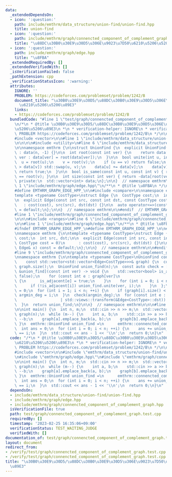 ```yaml
---
data:
  _extendedDependsOn:
  - icon: ':question:'
    path: include/emthrm/data_structure/union-find/union-find.hpp
    title: union-find
  - icon: ':question:'
    path: include/emthrm/graph/connencted_component_of_complement_graph.hpp
    title: "\u88DC\u30B0\u30E9\u30D5\u306E\u9023\u7D50\u6210\u5206\u5206\u89E3"
  - icon: ':question:'
    path: include/emthrm/graph/edge.hpp
    title: "\u8FBA"
  _extendedRequiredBy: []
  _extendedVerifiedWith: []
  _isVerificationFailed: false
  _pathExtension: cpp
  _verificationStatusIcon: ':warning:'
  attributes:
    IGNORE: ''
    PROBLEM: https://codeforces.com/problemset/problem/1242/B
    document_title: "\u30B0\u30E9\u30D5/\u88DC\u30B0\u30E9\u30D5\u306E\u9023\u7D50\
      \u6210\u5206\u5206\u89E3"
    links:
    - https://codeforces.com/problemset/problem/1242/B
  bundledCode: "#line 1 \"test/graph/connencted_component_of_complement_graph.test.cpp\"\
    \n/*\n * @title \u30B0\u30E9\u30D5/\u88DC\u30B0\u30E9\u30D5\u306E\u9023\u7D50\u6210\
    \u5206\u5206\u89E3\n *\n * verification-helper: IGNORE\n * verification-helper:\
    \ PROBLEM https://codeforces.com/problemset/problem/1242/B\n */\n\n#include <iostream>\n\
    #include <vector>\n\n#line 1 \"include/emthrm/data_structure/union-find/union-find.hpp\"\
    \n\n\n\n#include <utility>\n#line 6 \"include/emthrm/data_structure/union-find/union-find.hpp\"\
    \n\nnamespace emthrm {\n\nstruct UnionFind {\n  explicit UnionFind(const int n)\
    \ : data(n, -1) {}\n\n  int root(const int ver) {\n    return data[ver] < 0 ?\
    \ ver : data[ver] = root(data[ver]);\n  }\n\n  bool unite(int u, int v) {\n  \
    \  u = root(u);\n    v = root(v);\n    if (u == v) return false;\n    if (data[u]\
    \ > data[v]) std::swap(u, v);\n    data[u] += data[v];\n    data[v] = u;\n   \
    \ return true;\n  }\n\n  bool is_same(const int u, const int v) { return root(u)\
    \ == root(v); }\n\n  int size(const int ver) { return -data[root(ver)]; }\n\n\
    \ private:\n  std::vector<int> data;\n};\n\n}  // namespace emthrm\n\n\n#line\
    \ 1 \"include/emthrm/graph/edge.hpp\"\n/**\n * @title \u8FBA\n */\n\n#ifndef EMTHRM_GRAPH_EDGE_HPP_\n\
    #define EMTHRM_GRAPH_EDGE_HPP_\n\n#include <compare>\n\nnamespace emthrm {\n\n\
    template <typename CostType>\nstruct Edge {\n  CostType cost;\n  int src, dst;\n\
    \n  explicit Edge(const int src, const int dst, const CostType cost = 0)\n   \
    \   : cost(cost), src(src), dst(dst) {}\n\n  auto operator<=>(const Edge& x) const\
    \ = default;\n};\n\n}  // namespace emthrm\n\n#endif  // EMTHRM_GRAPH_EDGE_HPP_\n\
    #line 1 \"include/emthrm/graph/connencted_component_of_complement_graph.hpp\"\n\
    \n\n\n#include <ranges>\n#line 6 \"include/emthrm/graph/connencted_component_of_complement_graph.hpp\"\
    \n\n#line 1 \"include/emthrm/graph/edge.hpp\"\n/**\n * @title \u8FBA\n */\n\n\
    #ifndef EMTHRM_GRAPH_EDGE_HPP_\n#define EMTHRM_GRAPH_EDGE_HPP_\n\n#include <compare>\n\
    \nnamespace emthrm {\n\ntemplate <typename CostType>\nstruct Edge {\n  CostType\
    \ cost;\n  int src, dst;\n\n  explicit Edge(const int src, const int dst, const\
    \ CostType cost = 0)\n      : cost(cost), src(src), dst(dst) {}\n\n  auto operator<=>(const\
    \ Edge& x) const = default;\n};\n\n}  // namespace emthrm\n\n#endif  // EMTHRM_GRAPH_EDGE_HPP_\n\
    #line 9 \"include/emthrm/graph/connencted_component_of_complement_graph.hpp\"\n\
    \nnamespace emthrm {\n\ntemplate <typename CostType>\nUnionFind connencted_component_of_complement_graph(\n\
    \    const std::vector<std::vector<Edge<CostType>>>& graph) {\n  const int n =\
    \ graph.size();\n  UnionFind union_find(n);\n  const auto check = [&graph, n,\
    \ &union_find](const int ver) -> void {\n    std::vector<bool> is_adjacent(n,\
    \ false);\n    for (const int e : graph[ver]\n                     | std::views::transform(&Edge<CostType>::dst))\
    \ {\n      is_adjacent[e] = true;\n    }\n    for (int i = 0; i < n; ++i) {\n\
    \      if (!is_adjacent[i]) union_find.unite(ver, i);\n    }\n  };\n  int argmin_deg\
    \ = 0;\n  for (int i = 1; i < n; ++i) {\n    if (graph[i].size() < graph[argmin_deg].size())\
    \ argmin_deg = i;\n  }\n  check(argmin_deg);\n  for (const int e : graph[argmin_deg]\n\
    \                   | std::views::transform(&Edge<CostType>::dst)) {\n    check(e);\n\
    \  }\n  return union_find;\n}\n\n}  // namespace emthrm\n\n\n#line 14 \"test/graph/connencted_component_of_complement_graph.test.cpp\"\
    \n\nint main() {\n  int n, m;\n  std::cin >> n >> m;\n  std::vector<std::vector<emthrm::Edge<bool>>>\
    \ graph(n);\n  while (m--) {\n    int a, b;\n    std::cin >> a >> b;\n    --a;\
    \ --b;\n    graph[a].emplace_back(a, b);\n    graph[b].emplace_back(b, a);\n \
    \ }\n  emthrm::UnionFind union_find =\n      emthrm::connencted_component_of_complement_graph(graph);\n\
    \  int ans = 0;\n  for (int i = 0; i < n; ++i) {\n    ans += union_find.root(i)\
    \ == i;\n  }\n  std::cout << ans - 1 << '\\n';\n  return 0;\n}\n"
  code: "/*\n * @title \u30B0\u30E9\u30D5/\u88DC\u30B0\u30E9\u30D5\u306E\u9023\u7D50\
    \u6210\u5206\u5206\u89E3\n *\n * verification-helper: IGNORE\n * verification-helper:\
    \ PROBLEM https://codeforces.com/problemset/problem/1242/B\n */\n\n#include <iostream>\n\
    #include <vector>\n\n#include \"emthrm/data_structure/union-find/union-find.hpp\"\
    \n#include \"emthrm/graph/edge.hpp\"\n#include \"emthrm/graph/connencted_component_of_complement_graph.hpp\"\
    \n\nint main() {\n  int n, m;\n  std::cin >> n >> m;\n  std::vector<std::vector<emthrm::Edge<bool>>>\
    \ graph(n);\n  while (m--) {\n    int a, b;\n    std::cin >> a >> b;\n    --a;\
    \ --b;\n    graph[a].emplace_back(a, b);\n    graph[b].emplace_back(b, a);\n \
    \ }\n  emthrm::UnionFind union_find =\n      emthrm::connencted_component_of_complement_graph(graph);\n\
    \  int ans = 0;\n  for (int i = 0; i < n; ++i) {\n    ans += union_find.root(i)\
    \ == i;\n  }\n  std::cout << ans - 1 << '\\n';\n  return 0;\n}\n"
  dependsOn:
  - include/emthrm/data_structure/union-find/union-find.hpp
  - include/emthrm/graph/edge.hpp
  - include/emthrm/graph/connencted_component_of_complement_graph.hpp
  isVerificationFile: true
  path: test/graph/connencted_component_of_complement_graph.test.cpp
  requiredBy: []
  timestamp: '2023-02-25 16:35:06+09:00'
  verificationStatus: TEST_WAITING_JUDGE
  verifiedWith: []
documentation_of: test/graph/connencted_component_of_complement_graph.test.cpp
layout: document
redirect_from:
- /verify/test/graph/connencted_component_of_complement_graph.test.cpp
- /verify/test/graph/connencted_component_of_complement_graph.test.cpp.html
title: "\u30B0\u30E9\u30D5/\u88DC\u30B0\u30E9\u30D5\u306E\u9023\u7D50\u6210\u5206\u5206\
  \u89E3"
---
```

